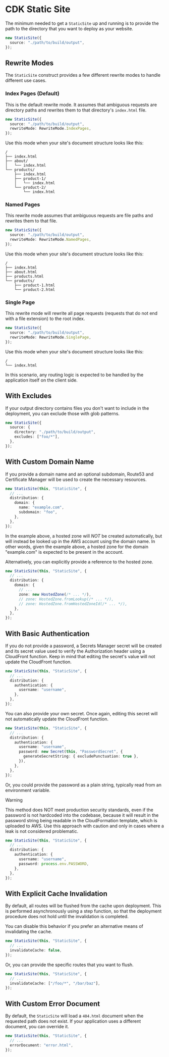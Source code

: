 # CDK Static Site

The minimum needed to get a `StaticSite` up and running is to provide the path to the directory that you want to deploy as your website.

```ts
new StaticSite({
  source: "./path/to/build/output",
});
```

## Rewrite Modes

The `StaticSite` construct provides a few different rewrite modes to handle different use cases.

### Index Pages (Default)

This is the default rewrite mode. It assumes that ambiguous requests are directory paths and rewrites them to that directory's `index.html` file.

```ts
new StaticSite({
  source: "./path/to/build/output",
  rewriteMode: RewriteMode.IndexPages,
});
```

Use this mode when your site's document structure looks like this:

```
/
├── index.html
├── about/
│   └── index.html
└── products/
    ├── index.html
    ├── product-1/
    │   └── index.html
    └── product-2/
        └── index.html
```

### Named Pages

This rewrite mode assumes that ambiguous requests are file paths and rewrites them to that file.

```ts
new StaticSite({
  source: "./path/to/build/output",
  rewriteMode: RewriteMode.NamedPages,
});
```

Use this mode when your site's document structure looks like this:

```
/
├── index.html
├── about.html
├── products.html
└── products/
    ├── product-1.html
    └── product-2.html
```

### Single Page

This rewrite mode will rewrite all page requests (requests that do not end with a file extension) to the root index.

```ts
new StaticSite({
  source: "./path/to/build/output",
  rewriteMode: RewriteMode.SinglePage,
});
```

Use this mode when your site's document structure looks like this:

```
/
└── index.html
```

In this scenario, any routing logic is expected to be handled by the application itself on the client side.

## With Excludes

If your output directory contains files you don't want to include in the deployment, you can exclude those with glob patterns.

```ts
new StaticSite({
  source: {
    directory: "./path/to/build/output",
    excludes: ["foo/*"],
  },
});
```

## With Custom Domain Name

If you provide a domain name and an optional subdomain, Route53 and Certificate Manager will be used to create the necessary resources.

```ts
new StaticSite(this, "StaticSite", {
  // ...
  distribution: {
    domain: {
      name: "example.com",
      subdomain: "foo",
    },
  },
});
```

In the example above, a hosted zone will _NOT_ be created automatically, but will instead be looked up in the AWS account using the domain name. In other words, given the example above, a hosted zone for the domain "example.com" is expected to be present in the account.

Alternatively, you can explicitly provide a reference to the hosted zone.

```ts
new StaticSite(this, "StaticSite", {
  // ...
  distribution: {
    domain: {
      // ...
      zone: new HostedZone(/* ... */),
      // zone: HostedZone.fromLookup(/* ... */),
      // zone: HostedZone.fromHostedZoneId(/* ... */),
    },
  },
});
```

## With Basic Authentication

If you do not provide a password, a Secrets Manager secret will be created and its secret value used to verify the Authorization header using a CloudFront function. Keep in mind that editing the secret's value will not update the CloudFront function.

```ts
new StaticSite(this, "StaticSite", {
  // ...
  distribution: {
    authentication: {
      username: "username",
    },
  },
});
```

You can also provide your own secret. Once again, editing this secret will not automatically update the CloudFront function.

```ts
new StaticSite(this, "StaticSite", {
  // ...
  distribution: {
    authentication: {
      username: "username",
      password: new Secret(this, "PasswordSecret", {
        generateSecretString: { excludePunctuation: true },
      }),
    },
  },
});
```

Or, you could provide the password as a plain string, typically read from an environment variable.

> [!WARNING]
>
> This method does NOT meet production security standards, even if the password is not hardcoded into the codebase, because it will result in the password string being readable in the CloudFormation template, which is uploaded to AWS. Use this approach with caution and only in cases where a leak is not considered problematic.

```ts
new StaticSite(this, "StaticSite", {
  // ...
  distribution: {
    authentication: {
      username: "username",
      password: process.env.PASSWORD,
    },
  },
});
```

## With Explicit Cache Invalidation

By default, all routes will be flushed from the cache upon deployment. This is performed asynchronously using a step function, so that the deployment procedure does not hold until the invalidation is completed.

You can disable this behavior if you prefer an alternative means of invalidating the cache.

```ts
new StaticSite(this, "StaticSite", {
  // ...
  invalidateCache: false,
});
```

Or, you can provide the specific routes that you want to flush.

```ts
new StaticSite(this, "StaticSite", {
  // ...
  invalidateCache: ["/foo/*", "/bar/baz"],
});
```

## With Custom Error Document

By default, the `StaticSite` will load a `404.html` document when the requested path does not exist. If your application uses a different document, you can override it.

```ts
new StaticSite(this, "StaticSite", {
  // ...
  errorDocument: "error.html",
});
```

